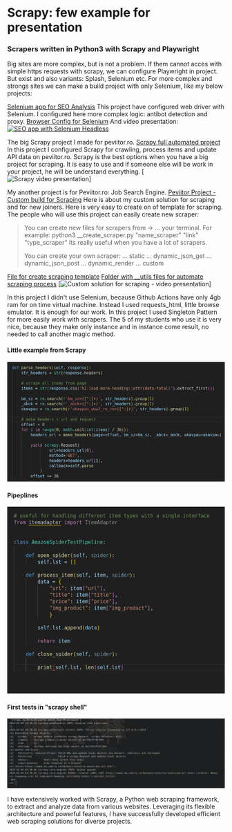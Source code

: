 # Scrapy: few example for presentation
### Scrapers written in Python3 with Scrapy and Playwright

Big sites are more complex, but is not a problem. If them cannot acces with simple https requests with scrapy,
we can configure Playwright in project. But exist and also variants: Splash, Selenium etc.
For more complex and strongs sites we can make a build project with only Selenium, like my below 
projects:

[Selenium app for SEO Analysis](https://github.com/andreireporter13/SEO-1st-page-Google-data-scrape)
This project have configured web driver with Selenium. I configured here more complex logic: antibot detection
and proxy.
[Browser Config for Selenium](https://github.com/andreireporter13/SEO-1st-page-Google-data-scrape/blob/SEO-1st-page-Google-data-scrape/browser_settings/browser_settings_file.py)
And video presentation:
[![SEO app with Selenium Headless](https://i.ytimg.com/vi/44cThvaa3Jw/hqdefault.jpg)](https://www.youtube.com/watch?v=44cThvaa3Jw&t=687s "SEO APP + Selenium Headless")

The big Scrapy project I made for peviitor.ro.
[Scrapy full automated project](https://github.com/peviitor-ro/Scrapy_peviitor_jobs)
In this project I configured Scrapy for crawling, process items and update API data on peviitor.ro. Scrapy is the best options
when you have a big project for scraping. It is easy to use and if someone else will be work in your project, he will be 
understand everything. 
[![Scrapy video presentation](https://www.youtube.com/watch?v=i_fkt29UuPs&t=4s)]


My another project is for Peviitor.ro: Job Search Engine. 
[Peviitor Project - Custom build for Scraping](https://github.com/peviitor-ro/Scrapers_start_with_digi)
Here is about my custom solution for scraping and for new joiners. Here is very easy to create on of template for scraping.
The people who will use this project can easily create new scraper:

>  You can create new files for scrapers from ->
>  ... your terminal. For example:
>  python3 __create_scraper.py "name_scraper" "link" "type_scraper"
>  Its really useful when you have a lot of scrapers.
>
>  You can create your own scraper:
>  ... static
>  ... dynamic_json_get
>  ... dynamic_json_post
>  ... dynamic_render
>  ... custom

[File for create scraping template](https://github.com/peviitor-ro/Scrapers_start_with_digi/blob/main/new_sites/__create_scraper.py)
[Folder with __utils files for automate scraping process](https://github.com/peviitor-ro/Scrapers_start_with_digi/tree/main/new_sites/__utils)
[![Custom solution for scraping - video presentation](https://www.youtube.com/watch?v=icoCA8it9zw&t=351s)]

In this project I didn't use Selenium, because Github Actions have only 4gb ram for on time virtual machine. Instead I used requests_html, 
little browse emulator. It is enough for our work. 
In this project I used Singleton Pattern for more easily work with scrapers. The 5 of my students who use it is very nice, because they make
only instance and in instance come result, no needed to call another magic method.

#### Little example from Scrapy
![Scrapy](./project_photo/photo_presentation.png)

#### Pipeplines
![Pipelines](./project_photo/pipelines.png)

#### First tests in "scrapy shell"
![Scrapy Shell](./project_photo/scrapy_shell.png)

I have extensively worked with Scrapy, a Python web scraping framework, to extract and analyze 
data from various websites. Leveraging its flexible architecture and powerful features, I have 
successfully developed efficient web scraping solutions for diverse projects.
